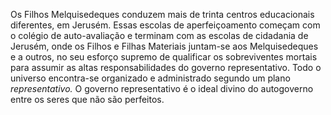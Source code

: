 ﻿Os Filhos Melquisedeques conduzem mais de trinta centros educacionais diferentes, em Jerusém. Essas escolas de aperfeiçoamento começam com o colégio de auto-avaliação e terminam com as escolas de cidadania de Jerusém, onde os Filhos e Filhas Materiais juntam-se aos Melquisedeques e a outros, no seu esforço supremo de qualificar os sobreviventes mortais para assumir as altas responsabilidades do governo representativo. Todo o universo encontra-se organizado e administrado segundo um plano *representativo.* O governo representativo é o ideal divino do autogoverno entre os seres que não são perfeitos.